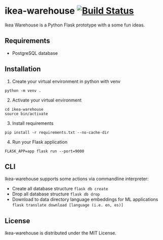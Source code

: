 # ikea-warehouse [![Build Status](https://travis-ci.com/uncle-tony/ikea-warehouse.svg?branch=main)](https://travis-ci.com/uncle-tony/ikea-warehouse)
Ikea Warehouse is a Python Flask prototype with a some fun ideas.

## Requirements

- PostgreSQL database

## Installation

1. Create your virtual environment in python with venv
```
python -m venv .
```
2. Activate your virtual environment
```
cd ikea-warehouse
source bin/activate
```
3. Install requirements 
```
pip install -r requirements.txt --no-cache-dir
```
4. Run your Flask application
```
FLASK_APP=app flask run --port=9000
```

## CLI

Ikea-warehouse supports some actions via commandline interpreter:

- Create all database structure
```flask db create```
- Drop all database structure
```flask db drop```
- Download to data directory language embeddings for ML applications
```flask translate download [language (i.e. en, es)]```

## License

Ikea-warehouse is distributed under the MIT License.
